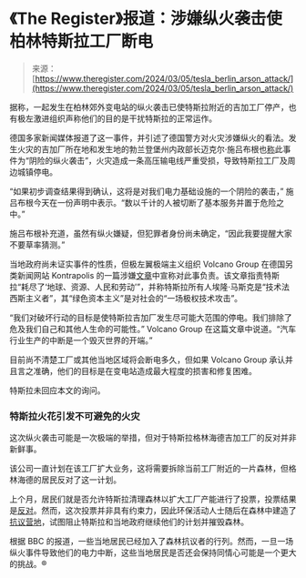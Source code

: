 <!--yml

分类：未分类

日期：2024年05月27日14:38:02

-->

# 《The Register》报道：涉嫌纵火袭击使柏林特斯拉工厂断电

> 来源：[https://www.theregister.com/2024/03/05/tesla_berlin_arson_attack/](https://www.theregister.com/2024/03/05/tesla_berlin_arson_attack/)

据称，一起发生在柏林郊外变电站的纵火袭击已使特斯拉附近的吉加工厂停产，也有极左激进组织声称他们的目的是干扰特斯拉的正常运作。

德国多家新闻媒体报道了这一事件，并引述了德国警方对火灾涉嫌纵火的看法。发生火灾的吉加厂所在地和发生地的勃兰登堡州内政部长迈克尔·施吕布根也[称](https://mik.brandenburg.de/mik/de/start/service/presse/pressemitteilungen/detail-pm-und-meldungen/~05-03-2024-anschlag-auf-strominfrastruktur#)此事件为“阴险的纵火袭击”，火灾造成一条高压输电线严重受损，导致特斯拉工厂及周边城镇停电。

“如果初步调查结果得到确认，这将是对我们电力基础设施的一个阴险的袭击，” 施吕布根今天在一份声明中表示。“数以千计的人被切断了基本服务并置于危险之中。”

施吕布根补充道，虽然有纵火嫌疑，但犯罪者身份尚未确定，“因此我要提醒大家不要草率猜测。”

当地政府尚未证实事件的性质，但极左翼极端主义组织 Volcano Group 在德国另类新闻网站 Kontrapolis 的一篇涉嫌[文章](https://kontrapolis.info/12465/)中宣称对此事负责。该文章指责特斯拉“耗尽了‘地球、资源、人民和劳动’”，并称特斯拉所有人埃隆·马斯克是“技术法西斯主义者”，其“绿色资本主义”是对社会的“一场极权技术攻击”。

“我们对破坏行动的目标是使特斯拉吉加厂发生尽可能大范围的停电。我们排除了危及我们自己和其他人生命的可能性。” Volcano Group 在这篇文章中说道。“汽车行业生产的中断是一个毁灭世界的开端。”

目前尚不清楚工厂或其他当地区域将会断电多久，但如果 Volcano Group 承认并且言之准确，他们的目标是在变电站造成最大程度的损害和修复困难。

特斯拉未回应本文的询问。

### 特斯拉火花引发不可避免的火灾

这次纵火袭击可能是一次极端的举措，但对于特斯拉格林海德吉加工厂的反对并非新鲜事。

该公司一直计划在该工厂扩大业务，这将需要拆除当前工厂附近的一片森林，但格林海德的居民反对了这一计划。

上个月，居民们就是否允许特斯拉清理森林以扩大工厂产能进行了投票，投票结果是[反对](https://www.reuters.com/business/autos-transportation/tesla-faces-rejection-locals-plans-expand-german-site-2024-02-20/)。然而，这次投票并非具有约束力，因此环保活动人士随后在森林中建造了[抗议营地](https://www.bbc.com/news/av/world-europe-68464382)，试图阻止特斯拉和当地政府继续他们的计划并摧毁森林。

根据 BBC 的报道，一些当地居民已经加入了森林抗议者的行列。然而，一旦一场纵火事件导致他们的电力中断，这些当地居民是否还会保持同情心可能是一个更大的挑战。®
